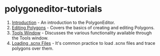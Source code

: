 # polygoneditor-tutorials

1. [Introduction](../../../frb/docs/index.php) - An introduction to the PolygonEditor.
2. [Editing Polygons](../../../frb/docs/index.php) - Covers the basics of creating and editing Polygons.
3. [Tools Window](../../../frb/docs/index.php) - Discusses the various functionality available through the Tools window.
4. [Loading .scnx Files](../../../frb/docs/index.php) - It's common practice to load .scnx files and trace polygons over them.
